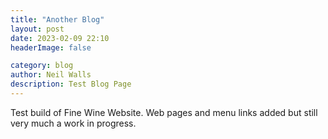 ```yaml
---
title: "Another Blog"
layout: post
date: 2023-02-09 22:10
headerImage: false

category: blog
author: Neil Walls
description: Test Blog Page
---
```

 


Test build of Fine Wine Website. Web pages and menu links added but still very much a work in progress.